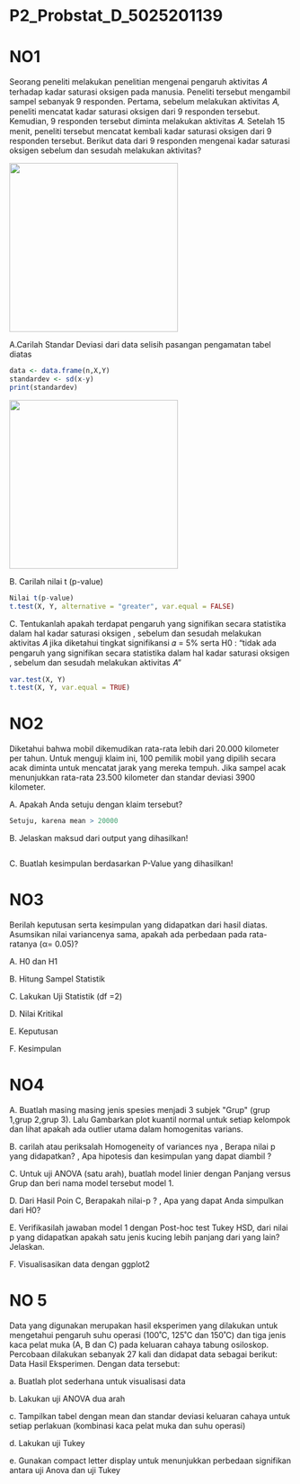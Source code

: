 # P2_Probstat_D_5025201139
# NO1
Seorang peneliti melakukan penelitian mengenai pengaruh aktivitas 𝐴 terhadap kadar saturasi oksigen pada manusia. Peneliti tersebut mengambil sampel sebanyak 9 responden. Pertama, sebelum melakukan aktivitas 𝐴, peneliti mencatat kadar saturasi oksigen dari 9 responden tersebut. Kemudian, 9 responden tersebut diminta melakukan aktivitas 𝐴. Setelah 15 menit, peneliti tersebut mencatat kembali kadar saturasi oksigen dari 9 responden tersebut. Berikut data dari 9 responden mengenai kadar saturasi oksigen sebelum dan sesudah melakukan aktivitas?

<img src= https://user-images.githubusercontent.com/74358409/170874495-dce7b56d-bfe2-4507-b6e7-c946d9aa02e7.png width="300">


A.Carilah Standar Deviasi dari data selisih pasangan pengamatan tabel diatas
```R 
data <- data.frame(n,X,Y)
standardev <- sd(x-y)
print(standardev)
```

<img src= https://user-images.githubusercontent.com/74358409/170875750-b03c9f6d-88ee-4c06-8a80-e3239504ccf7.png width="300" >

B. Carilah nilai t (p-value)
```R 
Nilai t(p-value)
t.test(X, Y, alternative = "greater", var.equal = FALSE)
```

C. Tentukanlah apakah terdapat pengaruh yang signifikan secara statistika dalam hal kadar saturasi oksigen , sebelum dan sesudah melakukan aktivitas 𝐴 jika diketahui tingkat signifikansi 𝛼 = 5% serta H0 : “tidak ada pengaruh yang signifikan secara statistika dalam hal kadar saturasi oksigen , sebelum dan sesudah melakukan aktivitas 𝐴”

```R
var.test(X, Y)
t.test(X, Y, var.equal = TRUE)
```
# NO2
Diketahui bahwa mobil dikemudikan rata-rata lebih dari 20.000 kilometer per tahun. Untuk menguji klaim ini, 100 pemilik mobil yang dipilih secara acak diminta untuk mencatat jarak yang mereka tempuh. Jika sampel acak menunjukkan rata-rata 23.500 kilometer dan standar deviasi 3900 kilometer.

A. Apakah Anda setuju dengan klaim tersebut?
```R
Setuju, karena mean > 20000
```

B. Jelaskan maksud dari output yang dihasilkan!
```R

```

C. Buatlah kesimpulan berdasarkan P-Value yang dihasilkan!

# NO3
Berilah keputusan serta kesimpulan yang didapatkan dari hasil diatas. Asumsikan nilai variancenya sama, apakah ada perbedaan pada rata-ratanya (α= 0.05)?

A. H0 dan H1

B. Hitung Sampel Statistik

C. Lakukan Uji Statistik (df =2)

D. Nilai Kritikal

E. Keputusan

F. Kesimpulan

# NO4
A. Buatlah masing masing jenis spesies menjadi 3 subjek "Grup" (grup 1,grup 2,grup 3). Lalu Gambarkan plot kuantil normal untuk setiap kelompok dan lihat apakah ada outlier utama dalam homogenitas varians.


B. carilah atau periksalah Homogeneity of variances nya , Berapa nilai p yang didapatkan? , Apa hipotesis dan kesimpulan yang dapat diambil ?


C. Untuk uji ANOVA (satu arah), buatlah model linier dengan Panjang versus Grup dan beri nama model tersebut model 1.


D. Dari Hasil Poin C, Berapakah nilai-p ? , Apa yang dapat Anda simpulkan dari H0?


E. Verifikasilah jawaban model 1 dengan Post-hoc test Tukey HSD, dari nilai p yang didapatkan apakah satu jenis kucing lebih panjang dari yang lain? Jelaskan.


F. Visualisasikan data dengan ggplot2

# NO 5
Data yang digunakan merupakan hasil eksperimen yang dilakukan untuk mengetahui pengaruh suhu operasi (100˚C, 125˚C dan 150˚C) dan tiga jenis kaca pelat muka (A, B dan C) pada keluaran cahaya tabung osiloskop. Percobaan dilakukan sebanyak 27 kali dan didapat data sebagai berikut: Data Hasil Eksperimen. Dengan data tersebut:

a. Buatlah plot sederhana untuk visualisasi data


b. Lakukan uji ANOVA dua arah


c. Tampilkan tabel dengan mean dan standar deviasi keluaran cahaya untuk setiap perlakuan (kombinasi kaca pelat muka dan suhu operasi)


d. Lakukan uji Tukey


e. Gunakan compact letter display untuk menunjukkan perbedaan signifikan antara uji Anova dan uji Tukey

